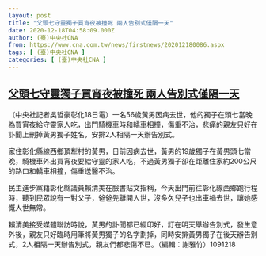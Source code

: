 ```yaml
---
layout: post
title: "父頭七守靈獨子買宵夜被撞死 兩人告別式僅隔一天"
date: 2020-12-18T04:58:09.000Z
author: (臺)中央社CNA
from: https://www.cna.com.tw/news/firstnews/202012180086.aspx
tags: [ (臺)中央社CNA ]
categories: [ (臺)中央社CNA ]
---
```

<!--1608267489000-->
[父頭七守靈獨子買宵夜被撞死 兩人告別式僅隔一天](https://www.cna.com.tw/news/firstnews/202012180086.aspx)
------

<div>
<div></div><div class="paragraph"><p>（中央社記者吳哲豪彰化18日電）一名56歲黃男因病去世，他的獨子在頭七當晚為買宵夜給守靈家人吃，出門騎機車時和轎車相撞，傷重不治，悲痛的親友只好在訃聞上刪掉黃男獨子姓名，安排2人相隔一天辦告別式。</p><p>家住彰化縣線西鄉頂犁村的黃男，日前因病去世，黃男的19歲獨子在黃男頭七當晚，騎機車外出買宵夜要給守靈的家人吃，不過黃男獨子卻在距離住家約200公尺的路口和轎車相撞，傷重送醫不治。</p><p>民主進步黨籍彰化縣議員賴清美在臉書貼文指稱，今天出門前往彰化線西鄉跑行程時，聽到民眾說有一對父子，爸爸先離開人世，沒多久兒子也出車禍去世，讓她感慨人世無常。</p><p>賴清美接受媒體聯訪時說，黃男的訃聞都已經印好，訂在明天舉辦告別式，發生意外後，親友只好臨時用筆將黃男獨子的名字劃掉，同時安排黃男獨子在後天辦告別式，2人相隔一天辦告別式，親友們都悲傷不已。（編輯：謝雅竹）1091218</p><div class='media'><div class='facebookMedia'><div class='fb-post' data-href='https://www.facebook.com/laichingmei/posts/4158583460893685'></div></div></div></div>
</div>
